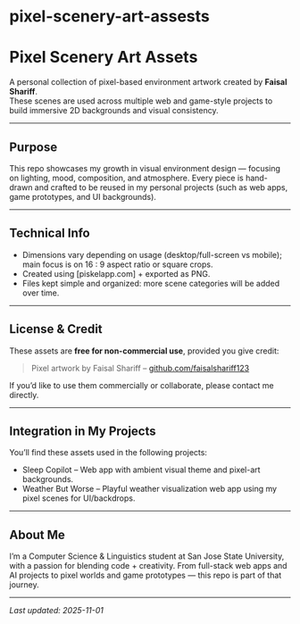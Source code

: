 # pixel-scenery-art-assests
# Pixel Scenery Art Assets

A personal collection of pixel-based environment artwork created by **Faisal Shariff**.  
These scenes are used across multiple web and game-style projects to build immersive 2D backgrounds and visual consistency.

---

## Purpose

This repo showcases my growth in visual environment design — focusing on lighting, mood, composition, and atmosphere. Every piece is hand-drawn and crafted to be reused in my personal projects (such as web apps, game prototypes, and UI backgrounds).

---

## Technical Info

- Dimensions vary depending on usage (desktop/full-screen vs mobile); main focus is on 16 : 9 aspect ratio or square crops.  
- Created using [piskelapp.com] + exported as PNG.  
- Files kept simple and organized: more scene categories will be added over time.
---

## License & Credit

These assets are **free for non-commercial use**, provided you give credit:

> Pixel artwork by Faisal Shariff – [github.com/faisalshariff123](https://github.com/faisalshariff123)

If you’d like to use them commercially or collaborate, please contact me directly.

---

## Integration in My Projects

You’ll find these assets used in the following projects:

- Sleep Copilot – Web app with ambient visual theme and pixel-art backgrounds.  
- Weather But Worse – Playful weather visualization web app using my pixel scenes for UI/backdrops.

---

## About Me

I’m a Computer Science & Linguistics student at San Jose State University, with a passion for blending code + creativity. From full-stack web apps and AI projects to pixel worlds and game prototypes — this repo is part of that journey.

---

*Last updated: 2025-11-01*  


